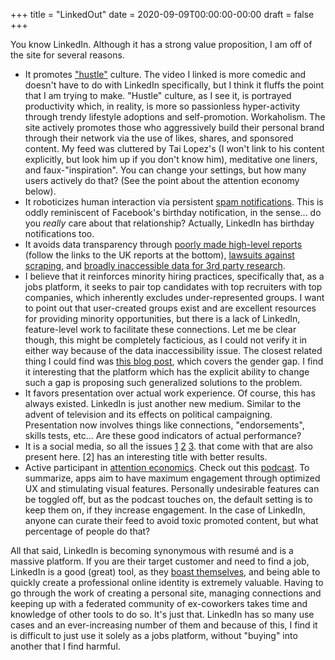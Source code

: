 +++
title = "LinkedOut"
date = 2020-09-09T00:00:00-00:00
draft = false
+++

You know LinkedIn. Although it has a strong value proposition, I am off of the site for several reasons.

- It promotes ["hustle"](https://www.youtube.com/watch?v=_o7qjN3KF8U) culture. The video I linked is more comedic and doesn't have to do with LinkedIn specifically, but I think it 
fluffs the point that I am trying to make. "Hustle" culture, as I see it, is portrayed productivity which, in reality, is more so passionless hyper-activity through trendy lifestyle adoptions and
self-promotion. Workaholism. The site actively promotes those who aggressively build their personal brand through their network via the use of likes, shares, and sponsored content. 
My feed was cluttered by Tai Lopez's (I won't link to his content explicitly, but look him up if you don't know him), meditative one liners, and faux-"inspiration". You can change your settings, 
but how many users actively do that? (See the point about the attention economy below).
- It roboticizes human interaction via persistent [spam notifications](https://en.wikipedia.org/wiki/LinkedIn#Use_of_e-mail_accounts_of_members_for_spam_sending). This is oddly reminiscent
of Facebook's birthday notification, in the sense... do you *really* care about that relationship? Actually, LinkedIn has birthday notifications too.
- It avoids data transparency through [poorly made high-level reports](https://careers.linkedin.com/diversity-and-inclusion/workforce-diversity-report) (follow the links to the UK reports at the bottom),
[lawsuits against scraping](https://www.vice.com/en_us/article/9kek83/linkedin-data-scraping-lawsuit-shot-down), and [broadly inaccessible data for 3rd party research](https://engineering.linkedin.com/teams/data/projects/economic-graph-research/economic-graph-details).
- I believe that it reinforces minority hiring practices, specifically that, as a jobs platform, it seeks to pair top candidates with top recruiters with top companies, which inherently excludes
under-represented groups. I want to point out that user-created groups exist and are excellent resources for providing minority opportunities, but there is a lack of LinkedIn, feature-level work to facilitate these 
connections. Let me be clear though, this might be completely facticious, as I could not verify it in either way because of the data inaccessibility issue. The closest related thing I could find was
[this blog post](https://economicgraph.linkedin.com/blog/the-gendergap-to-close-gender-gaps-in-the-future-we-need-more-women-in-emerging-jobs-today), which covers the gender gap. I find it interesting that the platform which has the explicit ability to change
such a gap is proposing such generalized solutions to the problem.
- It favors presentation over actual work experience. Of course, this has always existed. LinkedIn is just another new medium. Similar to the advent of
television and its effects on political campaigning. Presentation now involves things like connections, "endorsements", skills tests, etc... Are these good indicators
of actual performance?
- It is a social media, so all the issues [1](https://www.forbes.com/sites/alicegwalton/2018/11/16/new-research-shows-just-how-bad-social-media-can-be-for-mental-health/#1e0fe53b7af4) [2](https://www.hsph.harvard.edu/news/features/social-media-positive-mental-health/) [3](https://en.wikipedia.org/wiki/Fear_of_missing_out).
that come with that are also present here. [2] has an interesting title with better results.
- Active participant in [attention economics](https://en.wikipedia.org/wiki/Attention_economy). Check out this [podcast](https://www.humanetech.com/podcast). To summarize, apps aim to have maximum engagement
through optimized UX and stimulating visual features. Personally undesirable features can be toggled off, but as the podcast touches on, the default setting is to keep them on, if they increase
engagement. In the case of LinkedIn, anyone can curate their feed to avoid toxic promoted content, but what percentage of people do that?

All that said, LinkedIn is becoming synonymous with resumé and is a massive platform. If you are their target customer and need to find a job, LinkedIn is a
good (great) tool, as they [boast themselves](https://business.linkedin.com/content/dam/business/talent-solutions/global/en_us/c/pdfs/Ultimate-List-of-Hiring-Stats-v02.04.pdf), and being able to quickly create a professional online
identity is extremely valuable. Having to go through the work of creating a personal site, managing connections and keeping up with a federated community
of ex-coworkers takes time and knowledge of other tools to do so. It's just that. LinkedIn has so many use cases and an ever-increasing number of them and because of this, I find it is difficult to 
just use it solely as a jobs platform, without "buying" into another that I find harmful.

